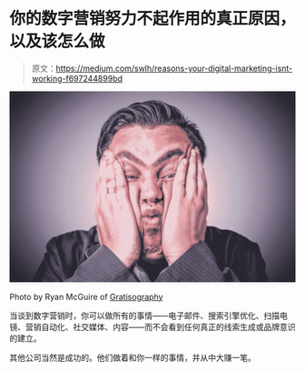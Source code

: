 # 你的数字营销努力不起作用的真正原因，以及该怎么做

> 原文：<https://medium.com/swlh/reasons-your-digital-marketing-isnt-working-f697244899bd>

![](img/5a555520ce0f56968ba805d236e9f817.png)

Photo by Ryan McGuire of [Gratisography](https://gratisography.com)

当谈到数字营销时，你可以做所有的事情——电子邮件、搜索引擎优化、扫描电镜、营销自动化、社交媒体、内容——而不会看到任何真正的线索生成或品牌意识的建立。

其他公司当然是成功的。他们做着和你一样的事情，并从中大赚一笔。